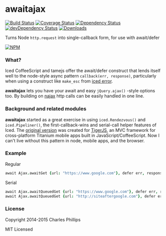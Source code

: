 # awaitajax

[![Build Status][ci-master]][travis-ci]
[![Coverage Status][coverage-master]][coveralls]
[![Dependency Status][dependency]][david]
[![devDependency Status][dev-dependency]][david-dev]
[![Downloads][downloads]][npm]

Turns Node `http.request` into single-callback form, for use with await/defer

[![NPM][npm-stats]][npm]

### What?

Iced CoffeeScript and tamejs offer the await/defer construct that lends itself well to the node-style async pattern `callback(err, response)`, particularly when using a construct like `make_esc` from [iced error](https://github.com/maxtaco/iced-error).

**awaitajax** lets you have your await and easy `jQuery.ajax()`
-style options too. By building on [najax](https://github.com/control/control-najax) http calls can be easily handled in one line.

### Background and related modules

**awaitajax** started as a great exercise in using `iced.Rendezvous()` and `iced.Pipeliner()`, the first-callback-wins and serial-call helper features of Iced.  The [original version](https://github.com/doublerebel/tiger/blob/master/src/tiger.awaitajax.coffee) was created for [TigerJS](https://github.com/doublerebel/tiger), an MVC framework for cross-platform Titanium mobile apps built in JavaScript/CoffeeScript.  Now I can't live without this pattern in node, mobile apps, and the browser.

### Example

Regular
```coffee
await Ajax.awaitGet {url: "https://www.google.com"}, defer err, response
```

Serial
```coffee
await Ajax.awaitQueuedGet {url: "https://www.google.com"}, defer err, response
await Ajax.awaitQueuedGet {url: "http://siteaftergoogle.com"}, defer err, response
```


### License

Copyright 2014-2015 Charles Phillips

MIT Licensed


  [ci-master]: https://img.shields.io/travis/doublerebel/node-awaitajax/master.svg?style=flat-square
  [travis-ci]: https://travis-ci.org/doublerebel/node-awaitajax
  [coverage-master]: https://img.shields.io/coveralls/doublerebel/node-awaitajax/master.svg?style=flat-square
  [coveralls]: https://coveralls.io/r/doublerebel/node-awaitajax
  [dependency]: https://img.shields.io/david/doublerebel/node-awaitajax.svg?style=flat-square
  [david]: https://david-dm.org/doublerebel/node-awaitajax
  [dev-dependency]: https://img.shields.io/david/dev/doublerebel/node-awaitajax.svg?style=flat-square
  [david-dev]: https://david-dm.org/doublerebel/node-awaitajax?type=dev
  [downloads]: https://img.shields.io/npm/dm/awaitajax.svg?style=flat-square
  [npm]: https://www.npmjs.org/package/awaitajax
  [npm-stats]: https://nodei.co/npm/awaitajax.png?downloads=true&downloadRank=true&stars=true
